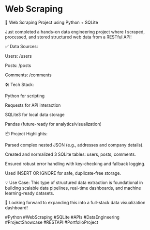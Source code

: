 # Web Scraping

🚀 Web Scraping Project using Python + SQLite

Just completed a hands-on data engineering project where I scraped, processed, and stored structured web data from a RESTful API!

✅ Data Sources:

Users: /users

Posts: /posts

Comments: /comments


🛠 Tech Stack:

Python for scripting

Requests for API interaction

SQLite3 for local data storage

Pandas (future-ready for analytics/visualization)


📦 Project Highlights:

Parsed complex nested JSON (e.g., addresses and company details).

Created and normalized 3 SQLite tables: users, posts, comments.

Ensured robust error handling with key-checking and fallback logging.

Used INSERT OR IGNORE for safe, duplicate-free storage.


💡 Use Case: This type of structured data extraction is foundational in building scalable data pipelines, real-time dashboards, and machine learning-ready datasets.

🔗 Looking forward to expanding this into a full-stack data visualization dashboard!

#Python #WebScraping #SQLite #APIs #DataEngineering #ProjectShowcase #RESTAPI #PortfolioProject
